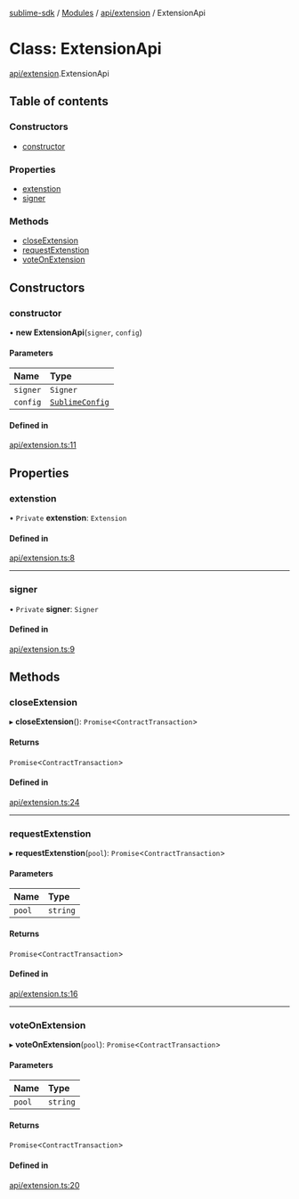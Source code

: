 [sublime-sdk](../README.md) / [Modules](../modules.md) / [api/extension](../modules/api_extension.md) / ExtensionApi

# Class: ExtensionApi

[api/extension](../modules/api_extension.md).ExtensionApi

## Table of contents

### Constructors

- [constructor](api_extension.ExtensionApi.md#constructor)

### Properties

- [extenstion](api_extension.ExtensionApi.md#extenstion)
- [signer](api_extension.ExtensionApi.md#signer)

### Methods

- [closeExtension](api_extension.ExtensionApi.md#closeextension)
- [requestExtenstion](api_extension.ExtensionApi.md#requestextenstion)
- [voteOnExtension](api_extension.ExtensionApi.md#voteonextension)

## Constructors

### constructor

• **new ExtensionApi**(`signer`, `config`)

#### Parameters

| Name | Type |
| :------ | :------ |
| `signer` | `Signer` |
| `config` | [`SublimeConfig`](../interfaces/types_sublimeConfig.SublimeConfig.md) |

#### Defined in

[api/extension.ts:11](https://github.com/sublime-finance/sublime-sdk/blob/b302b75/src/api/extension.ts#L11)

## Properties

### extenstion

• `Private` **extenstion**: `Extension`

#### Defined in

[api/extension.ts:8](https://github.com/sublime-finance/sublime-sdk/blob/b302b75/src/api/extension.ts#L8)

___

### signer

• `Private` **signer**: `Signer`

#### Defined in

[api/extension.ts:9](https://github.com/sublime-finance/sublime-sdk/blob/b302b75/src/api/extension.ts#L9)

## Methods

### closeExtension

▸ **closeExtension**(): `Promise`<`ContractTransaction`\>

#### Returns

`Promise`<`ContractTransaction`\>

#### Defined in

[api/extension.ts:24](https://github.com/sublime-finance/sublime-sdk/blob/b302b75/src/api/extension.ts#L24)

___

### requestExtenstion

▸ **requestExtenstion**(`pool`): `Promise`<`ContractTransaction`\>

#### Parameters

| Name | Type |
| :------ | :------ |
| `pool` | `string` |

#### Returns

`Promise`<`ContractTransaction`\>

#### Defined in

[api/extension.ts:16](https://github.com/sublime-finance/sublime-sdk/blob/b302b75/src/api/extension.ts#L16)

___

### voteOnExtension

▸ **voteOnExtension**(`pool`): `Promise`<`ContractTransaction`\>

#### Parameters

| Name | Type |
| :------ | :------ |
| `pool` | `string` |

#### Returns

`Promise`<`ContractTransaction`\>

#### Defined in

[api/extension.ts:20](https://github.com/sublime-finance/sublime-sdk/blob/b302b75/src/api/extension.ts#L20)
